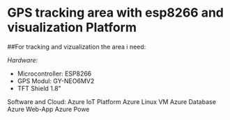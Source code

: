 GPS tracking area with esp8266 and visualization Platform
=========================================================

##For tracking and vizualization the area i need:

*Hardware:*
* Microcontroller: ESP8266
* GPS Modul: GY-NEO6MV2
* TFT Shield 1.8" 

Software and Cloud:
Azure IoT Platform
Azure Linux VM
Azure Database 
Azure Web-App
Azure Powe
	 
